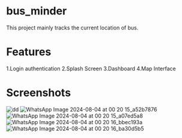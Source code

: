 # bus_minder
This project mainly tracks the current location of bus.

# Features
1.Login authentication
2.Splash Screen
3.Dashboard
4.Map Interface

# Screenshots

![dd](https://github.com/user-attachments/assets/882a317a-640f-4608-ae0c-9b611ec1db7e)
![WhatsApp Image 2024-08-04 at 00 20 15_a52b7876](https://github.com/user-attachments/assets/5b57a4c3-a775-4797-9ba8-87798a92dca1)
![WhatsApp Image 2024-08-04 at 00 20 15_a07ed5a8](https://github.com/user-attachments/assets/e8264bb2-2a0f-41f4-bbe4-fb8819462916)
![WhatsApp Image 2024-08-04 at 00 20 16_bbec193a](https://github.com/user-attachments/assets/8676c13d-a7cd-4da0-b380-a22cfb44eecd)
![WhatsApp Image 2024-08-04 at 00 20 16_ba30d5b5](https://github.com/user-attachments/assets/48b5d485-ab81-4c98-b99b-4db6f9be9b68)




